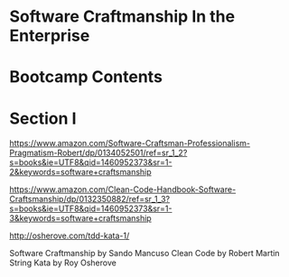 # Software Craftmanship In the Enterprise

# Bootcamp Contents

# Section I

https://www.amazon.com/Software-Craftsman-Professionalism-Pragmatism-Robert/dp/0134052501/ref=sr_1_2?s=books&ie=UTF8&qid=1460952373&sr=1-2&keywords=software+craftsmanship

https://www.amazon.com/Clean-Code-Handbook-Software-Craftsmanship/dp/0132350882/ref=sr_1_3?s=books&ie=UTF8&qid=1460952373&sr=1-3&keywords=software+craftsmanship

http://osherove.com/tdd-kata-1/

Software Craftmanship by Sando Mancuso
Clean Code by Robert Martin
String Kata by Roy Osherove

